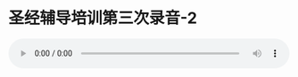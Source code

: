 # 圣经辅导培训第三次录音-2

<audio style="width: 100%;" preload="false" controls controlslist="nodownload"><source src="//cdn.simai.ml/audio/mp3/old/12240.mp3" type="audio/mpeg">Your browser does not support the audio element.</audio>


